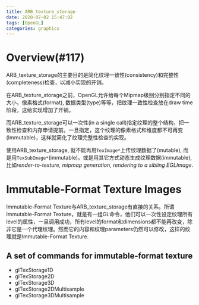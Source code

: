 ```yaml
---
title: ARB_texture_storage
date: 2020-07-02 15:47:02
tags: [OpenGL]
categories: graphics
---
```


# Overview(#117)

ARB_texture_storage的主要目的是简化纹理一致性(consistency)和完整性(completeness)检查，以减小实现的开销。

<!--more-->

在ARB_texture_storage之前，OpenGL允许给每个Mipmap级别分别指定不同的大小，像素格式(format), 数据类型(type)等等，把纹理一致性检查放在draw time阶段，这给实现增加了开销。

而ARB_texture_storage可以一次性(in a single call)指定纹理的整个结构，把一致性检查和内存申请提前。一旦指定，这个纹理的像素格式和维度都不可再变(Immutable)，这样就简化了纹理完整性检查的实现。

使用ARB_texture_storage, 就不能再用`TexImage*`上传纹理数据了(mutable), 而是用`TexSubImage*`(immutable)。或是用其它方式动态生成纹理数据(immutable), 比如*render-to-texture, mipmap generation, rendering to a sibling EGLImage*.

# Immutable-Format Texture Images

Immutable-Format Texture与ARB_texture_storage有直接的关系。所谓Immutable-Format Texture，就是有一组GL命令，他们可以一次性设定纹理所有level的属性，一旦调用成功，所有level的format和dimensions都不能再改变，除非它是一个代理纹理。然而它的内容和纹理parameters仍然可以修改，这样的纹理就是Immutable-Format Texture.

## A set of commands for immutable-format texture

- glTexStorage1D
- glTexStorage2D
- glTexStorage3D
- glTexStorage2DMultisample
- glTexStorage3DMultisample

